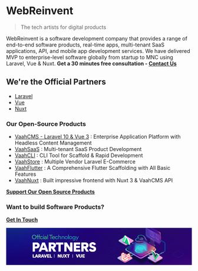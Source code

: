 # WebReinvent
> The tech artists for digital products

WebReinvent is a software development company that provides a range of end-to-end software products, real-time apps, multi-tenant SaaS applications, API, and mobile app development services. We have delivered MVP to enterprise-level software globally from startup to MNC using Laravel, Vue & Nuxt. **Get a 30 minutes free consultation - [Contact Us](https://webreinvent.com/contact-us?utm_source=github&utm_medium=profile&utm_campaign=webreinvent)**

## We're the Official Partners
- [Laravel](https://partners.laravel.com/partners/webreinvent)
- [Vue](https://vuejs.org/partners/webreinvent.html)
- [Nuxt](https://nuxt.com/support/agencies/webreinvent)

### Our Open-Source Products

- [VaahCMS - Laravel 10 & Vue 3](https://vaah.dev/cms) : Enterprise Application Platform with Headless Content Management
- [VaahSaaS](https://vaah.dev/saas) : Multi-tenant SaaS Product Development
- [VaahCLI](https://vaah.dev/cli) : CLI Tool for Scaffold & Rapid Development
- [VaahStore](https://vaah.dev/store) : Multiple Vendor Laravel E-Commerce
- [VaahFlutter](https://vaah.dev/flutter) : A Comprehensive Flutter Scaffolding with All Basic Features
- [VaahNuxt](https://vaah.dev/nuxt) : Built impressive frontend with Nuxt 3 & VaahCMS API


**[Support Our Open Source Products](https://github.com/sponsors/themodernpk)**

### Want to build Software Products?

**[Get In Touch](https://webreinvent.com/contact-us?utm_source=github&utm_medium=profile&utm_campaign=webreinvent)**

<p align="center">
<a href="https://webreinvent.com/contact-us?utm_source=github&utm_medium=profile&utm_campaign=webreinvent"><img src="https://raw.githubusercontent.com/webreinvent/.github/master/images/banner.png" width="850"></a>
</p>
